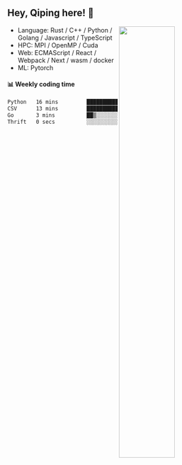 

## Hey, Qiping here! :wave:

[<img align="right" width="50%" src="https://github-readme-stats.vercel.app/api?username=ppppqp&theme=dark&show_icons=true">](https://metrics.lecoq.io/ppppqp?template=classic)



-   Language: Rust / C++ / Python / Golang / Javascript / TypeScript
-   HPC: MPI / OpenMP / Cuda
-   Web: ECMAScript / React / Webpack / Next / wasm / docker
-   ML: Pytorch



#### :bar_chart: Weekly coding time

<!--START_SECTION:waka-->

```txt
Python   16 mins         ████████████▒░░░░░░░░░░░░   49.65 %
CSV      13 mins         ██████████▒░░░░░░░░░░░░░░   40.72 %
Go       3 mins          ██▒░░░░░░░░░░░░░░░░░░░░░░   09.28 %
Thrift   0 secs          ░░░░░░░░░░░░░░░░░░░░░░░░░   00.34 %
```

<!--END_SECTION:waka-->
